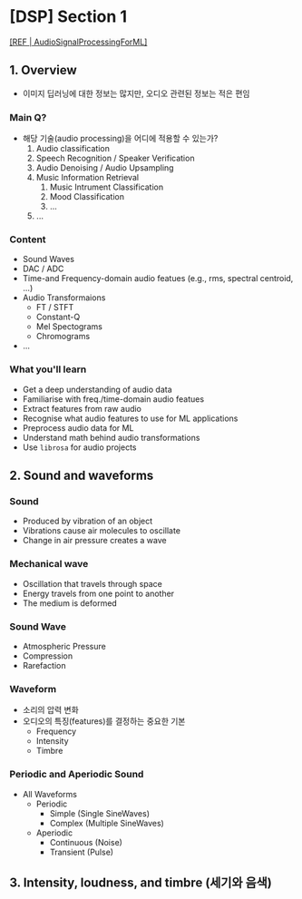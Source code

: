 # [DSP] Section 1
[[REF | AudioSignalProcessingForML]](https://github.com/musikalkemist/AudioSignalProcessingForML)
## 1. Overview
- 이미지 딥러닝에 대한 정보는 많지만, 오디오 관련된 정보는 적은 편임

### Main Q?
- 해당 기술(audio processing)을 어디에 적용할 수 있는가?
  1. Audio classification
  2. Speech Recognition / Speaker Verification
  3. Audio Denoising / Audio Upsampling
  4. Music Information Retrieval
     1. Music Intrument Classification
     2. Mood Classification
     3. ...
  5. ...

### Content
- Sound Waves
- DAC / ADC
- Time-and Frequency-domain audio featues (e.g., rms, spectral centroid, ...)
- Audio Transformaions
  - FT / STFT
  - Constant-Q
  - Mel Spectograms
  - Chromograms
- ...

### What you'll learn
- Get a deep understanding of audio data
- Familiarise with freq./time-domain audio featues
- Extract features from raw audio
- Recognise what audio features to use for ML applications
- Preprocess audio data for ML
- Understand math behind audio transformations
- Use `librosa` for audio projects

## 2. Sound and waveforms

### Sound
- Produced by vibration of an object
- Vibrations cause air molecules to oscillate
- Change in air pressure creates a wave

### Mechanical wave
- Oscillation that travels through space
- Energy travels from one point to another
- The medium is deformed

### Sound Wave
- Atmospheric Pressure
- Compression
- Rarefaction

### Waveform
- 소리의 압력 변화
- 오디오의 특징(features)를 결정하는 중요한 기본
  - Frequency
  - Intensity
  - Timbre

### Periodic and Aperiodic Sound
- All Waveforms
  - Periodic
    - Simple (Single SineWaves)
    - Complex (Multiple SineWaves)
  - Aperiodic
    - Continuous (Noise)
    - Transient (Pulse)

## 3. Intensity, loudness, and timbre (세기와 음색)
